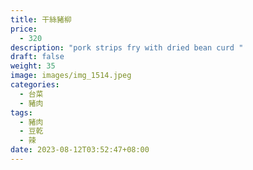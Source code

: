 ```yaml
---
title: 干絲豬柳
price:
  - 320
description: "pork strips fry with dried bean curd "
draft: false
weight: 35
image: images/img_1514.jpeg
categories:
  - 台菜
  - 豬肉
tags:
  - 豬肉
  - 豆乾
  - 辣
date: 2023-08-12T03:52:47+08:00
---
```



